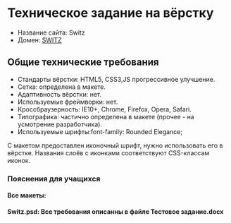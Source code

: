 # Техническое задание на вёрстку

* Название сайта: Switz
* Домен: [SWITZ](https://github.com/DamirKrg/Switz)

## Общие технические требования

* Стандарты вёрстки: HTML5, CSS3,JS прогрессивное улучшение.
* Сетка: определена в макете.
* Адаптивность вёрстки: нет.
* Используемые фреймворки: нет.
* Кроссбраузерность: IE10+, Chrome, Firefox, Opera, Safari.
* Типографика: частично определена в макете (прочее - на усмотрение разработчика).
* Используемые шрифты:font-family: Rounded Elegance;

С макетом предоставлен иконочный шрифт, нужно использовать его в вёрстке. Названия слоёв с иконками соответствуют CSS-классам иконок.

### Пояснения для учащихся


#### Все макеты:



#### Switz.psd: Все требования описанны в файле Тестовое задание.docx






